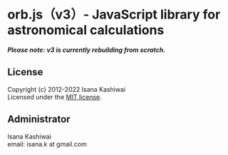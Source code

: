 # orb.js（v3）- JavaScript library for astronomical calculations

***Please note: v3 is currently rebuilding from scratch.***

## License
 Copyright (c) 2012-2022 Isana Kashiwai  
 Licensed under the [MIT license](/MIT-LICENSE).

## Administrator
  Isana Kashiwai  
  email: isana.k at gmail.com
